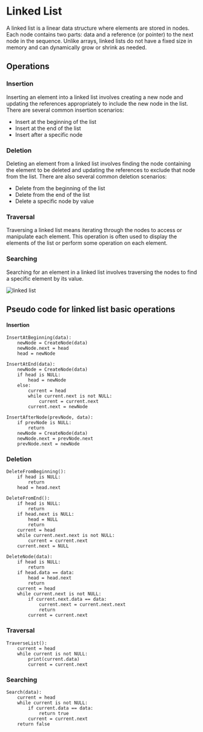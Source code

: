 # Linked List

A linked list is a linear data structure where elements are stored in nodes. Each node contains two parts: data and a reference (or pointer) to the next node in the sequence. Unlike arrays, linked lists do not have a fixed size in memory and can dynamically grow or shrink as needed.

## Operations

### Insertion
Inserting an element into a linked list involves creating a new node and updating the references appropriately to include the new node in the list. There are several common insertion scenarios:
- Insert at the beginning of the list
- Insert at the end of the list
- Insert after a specific node

### Deletion
Deleting an element from a linked list involves finding the node containing the element to be deleted and updating the references to exclude that node from the list. There are also several common deletion scenarios:
- Delete from the beginning of the list
- Delete from the end of the list
- Delete a specific node by value

### Traversal
Traversing a linked list means iterating through the nodes to access or manipulate each element. This operation is often used to display the elements of the list or perform some operation on each element.

### Searching
Searching for an element in a linked list involves traversing the nodes to find a specific element by its value.

![linked list](https://static.wikia.nocookie.net/leetcode/images/9/96/Linked_list.png/)

## Pseudo code for linked list basic operations

#### Insertion
```text
InsertAtBeginning(data):
    newNode = CreateNode(data)
    newNode.next = head
    head = newNode
```

```text
InsertAtEnd(data):
    newNode = CreateNode(data)
    if head is NULL:
        head = newNode
    else:
        current = head
        while current.next is not NULL:
            current = current.next
        current.next = newNode
```

```text
InsertAfterNode(prevNode, data):
    if prevNode is NULL:
        return
    newNode = CreateNode(data)
    newNode.next = prevNode.next
    prevNode.next = newNode
```
### Deletion

```text
DeleteFromBeginning():
    if head is NULL:
        return
    head = head.next
```

```text
DeleteFromEnd():
    if head is NULL:
        return
    if head.next is NULL:
        head = NULL
        return
    current = head
    while current.next.next is not NULL:
        current = current.next
    current.next = NULL
```

```text
DeleteNode(data):
    if head is NULL:
        return
    if head.data == data:
        head = head.next
        return
    current = head
    while current.next is not NULL:
        if current.next.data == data:
            current.next = current.next.next
            return
        current = current.next
```

### Traversal

```text
TraverseList():
    current = head
    while current is not NULL:
        print(current.data)
        current = current.next
```
### Searching
```text
Search(data):
    current = head
    while current is not NULL:
        if current.data == data:
            return true
        current = current.next
    return false
```